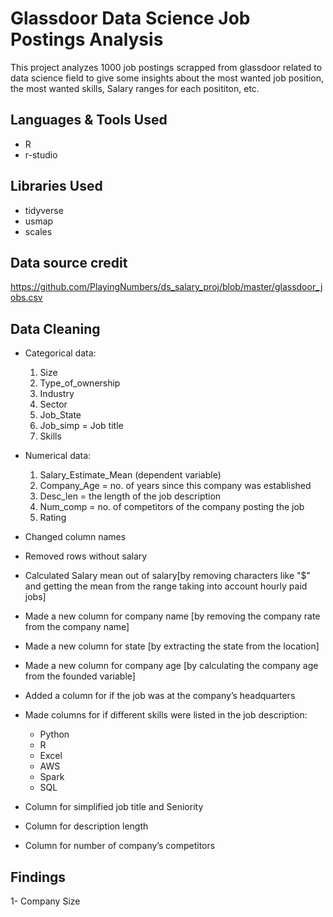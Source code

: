 # Glassdoor Data Science Job Postings Analysis

This project analyzes 1000 job postings scrapped from glassdoor related to data science field to give some insights about the most wanted job position,
the most wanted skills, Salary ranges for each posititon, etc.


## Languages & Tools Used 

* R
* r-studio


## Libraries Used

* tidyverse
* usmap
* scales


## Data source credit

https://github.com/PlayingNumbers/ds_salary_proj/blob/master/glassdoor_jobs.csv


## Data Cleaning

* Categorical data:
	1. Size
	2. Type_of_ownership
	3. Industry 
	4. Sector
	5. Job_State
	6. Job_simp = Job title 
	7. Skills 
	
* Numerical data:
	1. Salary_Estimate_Mean (dependent variable)
	2. Company_Age = no. of years since this company was established
	3. Desc_len = the length of the job description 
	4. Num_comp =  no. of competitors of the company posting the job
	5. Rating

*	Changed column names 
*	Removed rows without salary 
*	Calculated Salary mean out of salary[by removing characters like "$" and getting the mean from the range taking into account hourly paid jobs]
*	Made a new column for company name [by removing the company rate from the company name]
*	Made a new column for state [by extracting the state from the location]
*	Made a new column for company age [by calculating the company age from the founded variable]
*	Added a column for if the job was at the company’s headquarters 
*	Made columns for if different skills were listed in the job description:
    * Python  
    * R  
    * Excel  
    * AWS  
    * Spark
	* SQL
*	Column for simplified job title and Seniority 
*	Column for description length 
*	Column for number of company’s competitors 


## Findings
1- Company Size
